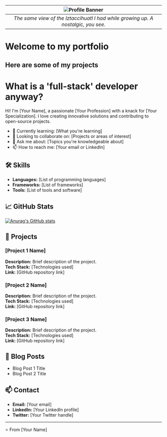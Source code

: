 |![Profile Banner](https://i.imgur.com/j4zzfzE.png)|
|:--:| 
|*The same view of the Iztaccihuatl I had while growing up. A nostalgic, you see.*|

# Welcome to my portfolio

## Here are some of my projects

# What is a 'full-stack' developer anyway?

Hi! I'm [Your Name], a passionate [Your Profession] with a knack for [Your Specialization]. I love creating innovative solutions and contributing to open-source projects. 

- 🌱 Currently learning: [What you're learning]
- 👯 Looking to collaborate on: [Projects or areas of interest]
- 💬 Ask me about: [Topics you're knowledgeable about]
- 📫 How to reach me: [Your email or LinkedIn]

## 🛠️ Skills

- **Languages:** [List of programming languages]
- **Frameworks:** [List of frameworks]
- **Tools:** [List of tools and software]

## 📈 GitHub Stats

[![Anurag's GitHub stats](https://github-readme-stats.vercel.app/api?username=apologospm)](https://github.com/apologospm/github-readme-stats)

## 🚀 Projects

### [Project 1 Name]
**Description:** Brief description of the project.  
**Tech Stack:** [Technologies used]  
**Link:** [GitHub repository link]

### [Project 2 Name]
**Description:** Brief description of the project.  
**Tech Stack:** [Technologies used]  
**Link:** [GitHub repository link]

### [Project 3 Name]
**Description:** Brief description of the project.  
**Tech Stack:** [Technologies used]  
**Link:** [GitHub repository link]

## 📝 Blog Posts

- Blog Post 1 Title
- Blog Post 2 Title

## 📫 Contact

- **Email:** [Your email]
- **LinkedIn:** [Your LinkedIn profile]
- **Twitter:** [Your Twitter handle]

---

⭐️ From [Your Name]


<!---
ApologosPM/ApologosPM is a ✨ special ✨ repository because its `README.md` (this file) appears on your GitHub profile.
You can click the Preview link to take a look at your changes.
--->
